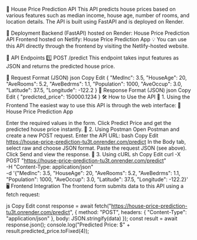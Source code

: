 🏡 House Price Prediction API
This API predicts house prices based on various features such as median income, house age, number of rooms, and location details. The API is built using FastAPI and is deployed on Render.

🚀 Deployment
Backend (FastAPI) hosted on Render: House Price Prediction API
Frontend hosted on Netlify: House Price Prediction App
💡 You can use this API directly through the frontend by visiting the Netlify-hosted website.

📌 API Endpoints
1️⃣ POST /predict
This endpoint takes input features as JSON and returns the predicted house price.

🔹 Request Format (JSON)
json
Copy
Edit
{
    "MedInc": 3.5,
    "HouseAge": 20,
    "AveRooms": 5.2,
    "AveBedrms": 1.1,
    "Population": 1000,
    "AveOccup": 3.0,
    "Latitude": 37.5,
    "Longitude": -122.2
}
🔹 Response Format (JSON)
json
Copy
Edit
{
    "predicted_price": 150000.1234
}
🛠 How to Use the API
🔹 1. Using the Frontend
The easiest way to use this API is through the web interface:
🔗 House Price Prediction App

Enter the required values in the form.
Click Predict Price and get the predicted house price instantly.
🔹 2. Using Postman
Open Postman and create a new POST request.
Enter the API URL:
bash
Copy
Edit
https://house-price-prediction-tu3t.onrender.com/predict
In the Body tab, select raw and choose JSON format.
Paste the request JSON (see above).
Click Send and view the response.
🔹 3. Using cURL
sh
Copy
Edit
curl -X POST "https://house-price-prediction-tu3t.onrender.com/predict" \
     -H "Content-Type: application/json" \
     -d '{"MedInc": 3.5, "HouseAge": 20, "AveRooms": 5.2, "AveBedrms": 1.1, "Population": 1000, "AveOccup": 3.0, "Latitude": 37.5, "Longitude": -122.2}'
🖥 Frontend Integration
The frontend form submits data to this API using a fetch request:

js
Copy
Edit
const response = await fetch("https://house-price-prediction-tu3t.onrender.com/predict", {
    method: "POST",
    headers: { "Content-Type": "application/json" },
    body: JSON.stringify(data)
});
const result = await response.json();
console.log("Predicted Price: $" + result.predicted_price.toFixed(4));
